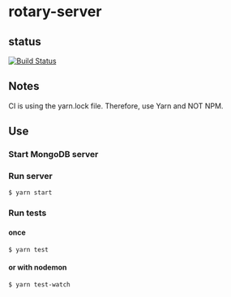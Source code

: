 # rotary-server

## status

[![Build Status](https://travis-ci.org/trivalleycoders-org/rotary-server.svg?branch=master)](https://travis-ci.org/trivalleycoders-org/rotary-server)

## Notes
CI is using the yarn.lock file. Therefore, use Yarn and NOT NPM.

## Use

### Start MongoDB server


### Run server
```
$ yarn start
```
### Run tests
#### once
```
$ yarn test
```
#### or with nodemon
```
$ yarn test-watch
```
